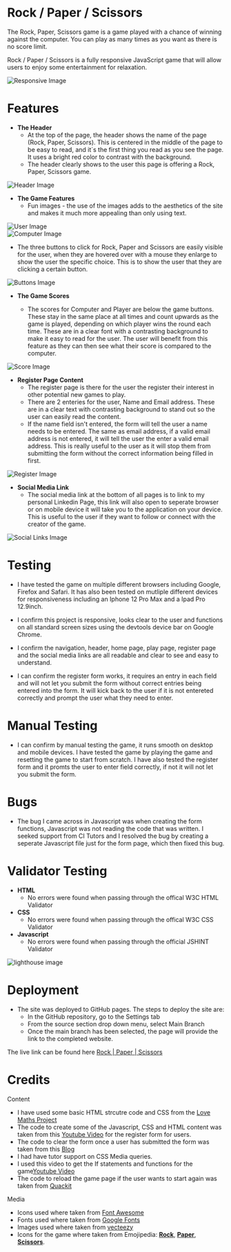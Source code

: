 # Rock / Paper / Scissors

The Rock, Paper, Scissors game is a game played with a chance of winning against the computer. You can play as many times as you want as there is no score limit.

Rock / Paper / Scissors is a fully responsive JavaScript game that will allow users to enjoy some entertainment for relaxation.

![Responsive Image](/assets/images/responsive.png)

# Features

* **The Header**
    * At the top of the page, the header shows the name of the page (Rock, Paper, Scissors). This is centered in the middle of the page to be easy to read, and it´s the first thing you read as you see the page. It uses a bright red color to contrast with the background.
    * The header clearly shows to the user this page is offering a Rock, Paper, Scissors game.

![Header Image](/assets/images/header.jpg)

* **The Game Features**
   * Fun images - the use of the images adds to the aesthetics of the site and makes it much more appealing than only using text. 

![User Image](/assets/images/user.png)    
![Computer Image](/assets/images/computer.png)
   
   * The three buttons to click for Rock, Paper and Scissors are easily visible for the user, when they are hovered over with a mouse they enlarge to show the user the specific choice. This is to show the user that they are clicking a certain button. 

![Buttons Image](/assets/images/buttons.jpg)

* **The Game Scores**

    * The scores for Computer and Player are below the game buttons. These stay in the same place at all times and count upwards as the game is played, depending on which player wins the round each time. These are in a clear font with a contrasting background to make it easy to read for the user. The user will benefit from this feature as they can then see what their score is compared to the computer.

![Score Image](/assets/images/score.jpg)    

* **Register Page Content**
    * The register page is there for the user the register their interest in other potential new games to play. 
    * There are 2 enteries for the user, Name and Email address. These are in a clear text with contrasting background to stand out so the user can easily read the content. 
    * If the name field isn't entered, the form will tell the user a name needs to be entered. The same as email address, if a valid email address is not entered, it will tell the user the enter a valid email address. This is really useful to the user as it will stop them from submitting the form without the correct information being filled in first. 

![Register Image](/assets/images/register.png) 

* **Social Media Link**
    * The social media link at the bottom of all pages is to link to my personal Linkedin Page, this link will also open to seperate browser or on mobile device it will take you to the application on your device. This is useful to the user if they want to follow or connect with the creator of the game. 

![Social Links Image](/assets/images/footer.png)

# Testing

* I have tested the game on multiple different browsers including Google, Firefox and Safari. It has also been tested on mutliple different devices for responsiveness including an Iphone 12 Pro Max and a Ipad Pro 12.9inch.

* I confirm this project is responsive, looks clear to the user and functions on all standard screen sizes using the devtools device bar on Google Chrome.

* I confirm the navigation, header, home page, play page, register page and the social media links are all readable and clear to see and easy to understand.

* I can confirm the register form works, it requires an entry in each field and will not let you submit the form without correct entries being entered into the form. It will kick back to the user if it is not entereted correctly and prompt the user what they need to enter. 

# Manual Testing

* I can confirm by manual testing the game, it runs smooth on desktop and mobile devices. I have tested the game by playing the game and resetting the game to start from scratch. I have also tested the register form and it promts the user to enter field correctly, if not it will not let you submit the form.

# Bugs
* The bug I came across in Javascript was when creating the form functions, Javascript was not reading the code that was written. I seeked support from CI Tutors and I resolved the bug by creating a seperate Javascript file just for the form page, which then fixed this bug. 

# Validator Testing
* **HTML**
    * No errors were found when passing through the offical W3C HTML Validator
* **CSS**
    * No errors were found when passing through the offical W3C CSS Validator
* **Javascript**
    * No errors were found when passing through the official JSHINT Validator

![lighthouse image](/assets/images/lighthouse.png)

# Deployment

* The site was deployed to GitHub pages. The steps to deploy the site are:
    * In the GitHub repository, go to the Settings tab
    * From the source section drop down menu, select Main Branch
    * Once the main branch has been selected, the page will provide the link to the completed website.

The live link can be found here [Rock | Paper | Scissors](https://bradleyparkin.github.io/rock-paper-scissors/)    

# Credits

Content

* I have used some basic HTML strcutre code and CSS from the [Love Maths Project](https://bradleyparkin.github.io/love-maths/)
* The code to create some of the Javascript, CSS and HTML content was taken from this [Youtube Video](https://www.youtube.com/watch?v=QT1ya4Ut40o) for the register form for users. 
* The code to clear the form once a user has submitted the form was taken from this [Blog](https://bobbyhadz.com/blog/javascript-clear-input-field-after-submit#clear-all-form-fields-after-submitting)
* I had have tutor support on CSS Media queries.
* I used this video to get the If statements and functions for the game[Youtube Video](https://www.youtube.com/watch?v=1yS-JV4fWqY)
* The code to reload the game page if the user wants to start again was taken from [Quackit](https://www.quackit.com/javascript/javascript_refresh_page.cfm)

Media

* Icons used where taken from [Font Awesome](https://fontawesome.com/icons)
* Fonts used where taken from [Google Fonts](https://fonts.google.com/)
* Images used where taken from [vecteezy](https://www.vecteezy.com/free-vector/paper-scissors)
* Icons for the game where taken from Emojipedia:
 **[Rock](https://emojipedia.org/sign-of-the-horns/)**,
 **[Paper](https://emojipedia.org/scroll/)**,
 **[Scissors](https://emojipedia.org/scissors/)**.
